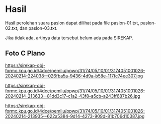 # Hasil

Hasil perolehan suara paslon dapat dilihat pada file paslon-01.txt, paslon-02.txt, dan paslon-03.txt.

Jika tidak ada, artinya data tersebut belum ada pada SIREKAP.

## Foto C Plano

https://sirekap-obj-formc.kpu.go.id/4dce/pemilu/ppwp/31/74/05/10/01/3174051001026-20240214-224038--026fba5a-9436-4d9a-b58e-117fc74ee307.jpg

https://sirekap-obj-formc.kpu.go.id/4dce/pemilu/ppwp/31/74/05/10/01/3174051001026-20240214-213633--81dd3c17-c1a2-43f8-a5cb-a243ff687b26.jpg

https://sirekap-obj-formc.kpu.go.id/4dce/pemilu/ppwp/31/74/05/10/01/3174051001026-20240214-213935--622a5384-9d14-4273-909d-81b706d10387.jpg
